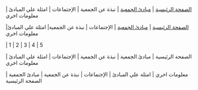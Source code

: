 [الصفحة الرئيسية](https://amateursanonymous.github.io/index-new) |  [مبادئ الجمعية](https://amateursanonymous.github.io/principles) | نبذة عن الجمعية |   الإجتماعات |  امثلة علي المبادئ |  معلومات اخري 



[الصفحة الرئيسية](https://amateursanonymous.github.io/index-new) |  [مبادئ الجمعية](https://amateursanonymous.github.io/principles) | الإجتماعات  |   نبذة عن الجمعية|  امثلة علي المبادئ|  معلومات اخري 



 | 1 | 2 | 3  | 4 |  5 
 
  الصفحة الرئيسية | مبادئ الجمعية | نبذة عن الجمعية | الإجتماعات  | امثلة علي المبادئ |  معلومات اخري 
  
  
   معلومات اخري | امثلة علي المبادئ | الإجتماعات | نبذة عن الجمعية  | مبادئ الجمعية |  الصفحة الرئيسية 
